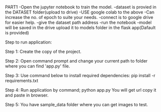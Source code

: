 PART1
-Open the jupyter notebook to train the model.
-dataset is provied in the DATASET folder(upload to drive)
-USE google colab to the above
-Can increase the no. of epoch to suite your needs.
-connect is to google drive for easier help.
-give the dataset path address
-run the notebook
-model will be saved in the drive upload it to models folder in the flask app(Dafault is provided)


Step to run application:

Step 1:	Create the copy of the project.

Step 2: Open command prompt and change your current path to folder where you can find 'app.py' file.

Step 3: Use command below to install required dependencies:
pip install -r requirements.txt

Step 4: Run application by command;
python app.py
You will get url copy it and paste in browser.

Step 5: You have sample_data folder where you can get images to test.
